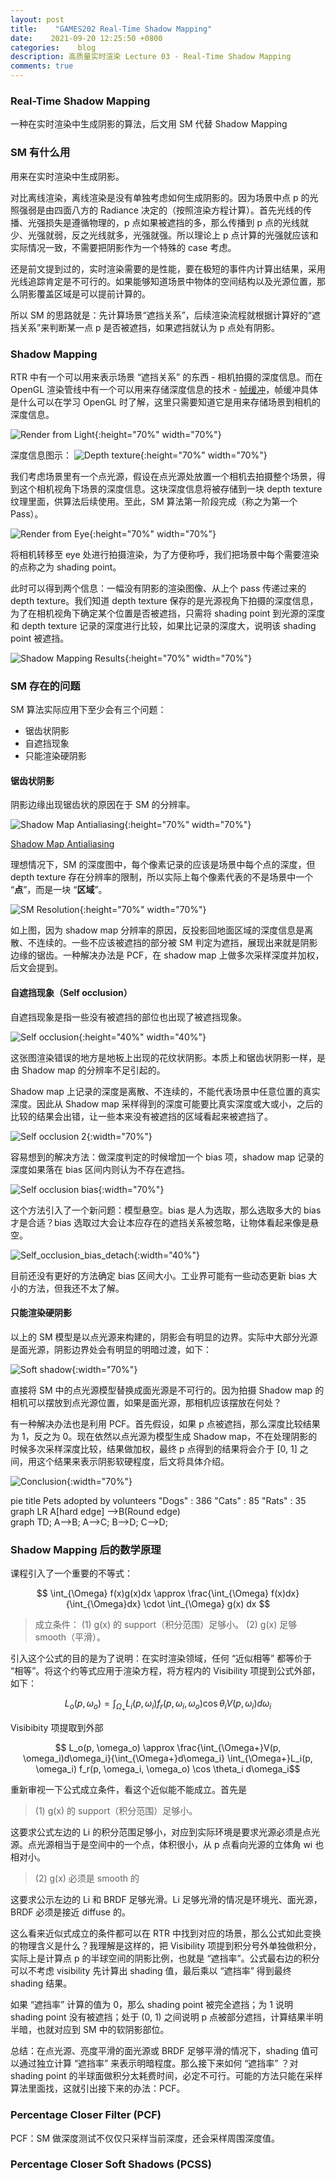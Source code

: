 ```yaml
---
layout: post
title:    "GAMES202 Real-Time Shadow Mapping"
date:    2021-09-20 12:25:50 +0800
categories:    blog
description: 高质量实时渲染 Lecture 03 - Real-Time Shadow Mapping
comments: true
---
```


### Real-Time Shadow Mapping

一种在实时渲染中生成阴影的算法，后文用 SM 代替 Shadow Mapping

### SM 有什么用

用来在实时渲染中生成阴影。

对比离线渲染，离线渲染是没有单独考虑如何生成阴影的。因为场景中点 p 的光照强弱是由四面八方的 Radiance 决定的（按照渲染方程计算）。首先光线的传播、光强损失是遵循物理的，p 点如果被遮挡的多，那么传播到 p 点的光线就少、光强就弱，反之光线就多，光强就强。所以理论上 p 点计算的光强就应该和实际情况一致，不需要把阴影作为一个特殊的 case 考虑。

还是前文提到过的，实时渲染需要的是性能，要在极短的事件内计算出结果，采用光线追踪肯定是不可行的。如果能够知道场景中物体的空间结构以及光源位置，那么阴影覆盖区域是可以提前计算的。

所以 SM 的思路就是：先计算场景“遮挡关系”，后续渲染流程就根据计算好的“遮挡关系”来判断某一点 p 是否被遮挡，如果遮挡就认为 p 点处有阴影。

### Shadow Mapping

RTR 中有一个可以用来表示场景 “遮挡关系” 的东西 - 相机拍摄的深度信息。而在 OpenGL 渲染管线中有一个可以用来存储深度信息的技术 - [帧缓冲][link_FrameBuffer]，帧缓冲具体是什么可以在学习 OpenGL 时了解，这里只需要知道它是用来存储场景到相机的深度信息。

![Render from Light](/images/RTR/Render_from_Light.jpeg){:height="70%" width="70%"}

深度信息图示：
![Depth texture](/images/RTR/Depth_Texture.jpg){:height="70%" width="70%"}

我们考虑场景里有一个点光源，假设在点光源处放置一个相机去拍摄整个场景，得到这个相机视角下场景的深度信息。这块深度信息将被存储到一块 depth texture 纹理里面，供算法后续使用。至此，SM 算法第一阶段完成（称之为第一个 Pass）。

![Render from Eye](/images/RTR/Render_from_Eye.jpeg){:height="70%" width="70%"}

将相机转移至 eye 处进行拍摄渲染，为了方便称呼，我们把场景中每个需要渲染的点称之为 shading point。

此时可以得到两个信息：一幅没有阴影的渲染图像、从上个 pass 传递过来的 depth texture。我们知道 depth texture 保存的是光源视角下拍摄的深度信息，为了在相机视角下确定某个位置是否被遮挡，只需将 shading point 到光源的深度和 depth texture 记录的深度进行比较，如果比记录的深度大，说明该 shading point 被遮挡。

![Shadow Mapping Results](/images/RTR/SM_Results.jpeg){:height="70%" width="70%"}

### SM 存在的问题

SM 算法实际应用下至少会有三个问题：

- 锯齿状阴影
- 自遮挡现象
- 只能渲染硬阴影

#### 锯齿状阴影

阴影边缘出现锯齿状的原因在于 SM 的分辨率。

![Shadow Map Antialiasing](/images/RTR/Shadow_Map_Antianliasing.jpg){:height="70%" width="70%"}

[Shadow Map Antialiasing][link_Antialiasing]

理想情况下，SM 的深度图中，每个像素记录的应该是场景中每个点的深度，但 depth texture 存在分辨率的限制，所以实际上每个像素代表的不是场景中一个 “**点**”，而是一块 “**区域**”。

![SM Resolution](/images/RTR/SM_Resolution.jpeg){:height="70%" width="70%"}

如上图，因为 shadow map 分辨率的原因，反投影回地面区域的深度信息是离散、不连续的。一些不应该被遮挡的部分被 SM 判定为遮挡，展现出来就是阴影边缘的锯齿。一种解决办法是 PCF，在 shadow map 上做多次采样深度并加权，后文会提到。

#### 自遮挡现象（Self occlusion）

自遮挡现象是指一些没有被遮挡的部位也出现了被遮挡现象。

![Self occlusion](/images/RTR/Self_occlusion.jpg){:height="40%" width="40%"}

这张图渲染错误的地方是地板上出现的花纹状阴影。本质上和锯齿状阴影一样，是由 Shadow map 的分辨率不足引起的。

Shadow map 上记录的深度是离散、不连续的，不能代表场景中任意位置的真实深度。因此从 Shadow map 采样得到的深度可能要比真实深度或大或小，之后的比较的结果会出错，让一些本来没有被遮挡的区域看起来被遮挡了。

![Self occlusion 2](/images/RTR/Self_occlusion2.jpeg){:width="70%"}

容易想到的解决方法：做深度判定的时候增加一个 bias 项，shadow map 记录的深度如果落在 bias 区间内则认为不存在遮挡。

![Self occlusion bias](/images/RTR/Self_occlusion_bias.jpeg){:width="70%"}

这个方法引入了一个新问题：模型悬空。bias 是人为选取，那么选取多大的 bias 才是合适？bias 选取过大会让本应存在的遮挡关系被忽略，让物体看起来像是悬空。

![Self_occlusion_bias_detach](/images/RTR/Self_occlusion_bias_detach.jpg){:width="40%"}

目前还没有更好的方法确定 bias 区间大小。工业界可能有一些动态更新 bias 大小的方法，但我还不太了解。

#### 只能渲染硬阴影

以上的 SM 模型是以点光源来构建的，阴影会有明显的边界。实际中大部分光源是面光源，阴影边界处会有明显的明暗过渡，如下：

![Soft shadow](/images/RTR/Soft_shadow.jpg){:width="70%"}

直接将 SM 中的点光源模型替换成面光源是不可行的。因为拍摄 Shadow map 的相机可以摆放到点光源位置，如果是面光源，那相机应该摆放在何处？

有一种解决办法也是利用 PCF。首先假设，如果 p 点被遮挡，那么深度比较结果为 1，反之为 0。现在依然以点光源为模型生成 Shadow map，不在处理阴影的时候多次采样深度比较，结果做加权，最终 p 点得到的结果将会介于 [0, 1] 之间，用这个结果来表示阴影软硬程度，后文将具体介绍。

![Conclusion](/images/RTR/Conclusion.jpeg){:width="70%"}


<div class="mermaid">
pie title Pets adopted by volunteers
"Dogs" : 386
"Cats" : 85
"Rats" : 35
</div>

<div class="mermaid">
graph LR
A[hard edge] -->B(Round edge)
</div>

<div class="mermaid">
graph TD;
    A-->B;
    A-->C;
    B-->D;
    C-->D;
</div>

### Shadow Mapping 后的数学原理

课程引入了一个重要的不等式：

$$ \int_{\Omega} f(x)g(x)dx \approx \frac{\int_{\Omega} f(x)dx}{\int_{\Omega}dx} \cdot \int_{\Omega} g(x) dx $$

> 成立条件：
> (1) g(x) 的 support（积分范围）足够小。
> (2) g(x) 足够 smooth（平滑）。

引入这个公式的目的是为了说明：在实时渲染领域，任何 “近似相等” 都等价于 “相等”。将这个约等式应用于渲染方程，将方程内的 Visibility 项提到公式外部，如下：

$$ L_o(p, \omega_o) = \int_{\Omega_{+}} L_i(p, \omega_i)f_r(p,\omega_i,\omega_o)\cos\theta_{i}V(p, \omega_i)d \omega_{i}$$

Visibibity 项提取到外部

$$ L_o(p, \omega_o) \approx \frac{\int_{\Omega+}V(p, \omega_i)d\omega_i}{\int_{\Omega+}d\omega_i} \int_{\Omega+}L_i(p, \omega_i) f_r(p, \omega_i, \omega_o) \cos \theta_i d\omega_i$$

重新审视一下公式成立条件，看这个近似能不能成立。首先是 

> (1) g(x) 的 support（积分范围）足够小。

这要求公式左边的 Li 的积分范围足够小，对应到实际环境是要求光源必须是点光源。点光源相当于是空间中的一个点，体积很小，从 p 点看向光源的立体角 wi 也相对小。

> (2) g(x) 必须是 smooth 的

这要求公示左边的 Li 和 BRDF 足够光滑。Li 足够光滑的情况是环境光、面光源，BRDF 必须是接近 diffuse 的。

这么看来近似式成立的条件都可以在 RTR 中找到对应的场景，那么公式如此变换的物理含义是什么？我理解是这样的，把 Visibility 项提到积分号外单独做积分，实际上是计算点 p 的半球空间的阴影比例，也就是 “遮挡率”。公式最右边的积分可以不考虑 visibility 先计算出 shading 值，最后乘以 “遮挡率” 得到最终 shading 结果。

如果 “遮挡率” 计算的值为 0，那么 shading point 被完全遮挡；为 1 说明 shading point 没有被遮挡；处于 (0, 1) 之间说明 p 点被部分遮挡，计算结果半明半暗，也就对应到 SM 中的软阴影部位。

总结：在点光源、亮度平滑的面光源或 BRDF 足够平滑的情况下，shading 值可以通过独立计算 “遮挡率” 来表示明暗程度。那么接下来如何 “遮挡率” ？对 shading point 的半球面做积分太耗费时间，必定不可行。可能的方法只能在采样算法里面找，这就引出接下来的办法：PCF。

### Percentage Closer Filter (PCF)

PCF：SM 做深度测试不仅仅只采样当前深度，还会采样周围深度值。

### Percentage Closer Soft Shadows (PCSS)

[link_FrameBuffer]: https://learnopengl-cn.github.io/04%20Advanced%20OpenGL/05%20Framebuffers/

[link_Antialiasing]: https://developer.download.nvidia.com/books/HTML/gpugems/gpugems_ch11.html

